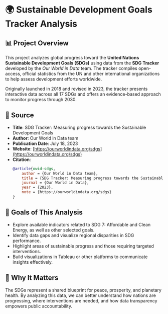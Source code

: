 # 🌍 Sustainable Development Goals Tracker Analysis

## 📊 Project Overview
This project analyzes global progress toward the **United Nations Sustainable Development Goals (SDGs)** using data from the **SDG Tracker** developed by the _Our World in Data_ team. The tracker compiles open-access, official statistics from the UN and other international organizations to help assess development efforts worldwide.

Originally launched in 2018 and revised in 2023, the tracker presents interactive data across all 17 SDGs and offers an evidence-based approach to monitor progress through 2030.

## 📅 Source
- **Title**: SDG Tracker: Measuring progress towards the Sustainable Development Goals  
- **Author**: Our World in Data team  
- **Publication Date**: July 18, 2023  
- **Website**: [https://ourworldindata.org/sdgs](https://ourworldindata.org/sdgs)  
- **Citation**:
  ```bibtex
  @article{owid-sdgs,
      author = {Our World in Data team},
      title = {SDG Tracker: Measuring progress towards the Sustainable Development Goals},
      journal = {Our World in Data},
      year = {2023},
      note = {https://ourworldindata.org/sdgs}
  }
## 🎯 Goals of This Analysis
- Explore available indicators related to SDG 7: Affordable and Clean Energy, as well as other selected goals.
- Identify data gaps and visualize regional disparities in SDG performance.
- Highlight areas of sustainable progress and those requiring targeted interventions.
- Build visualizations in Tableau or other platforms to communicate insights effectively.
## 📌 Why It Matters
The SDGs represent a shared blueprint for peace, prosperity, and planetary health. By analyzing this data, we can better understand how nations are progressing, where interventions are needed, and how data transparency empowers public accountability.
